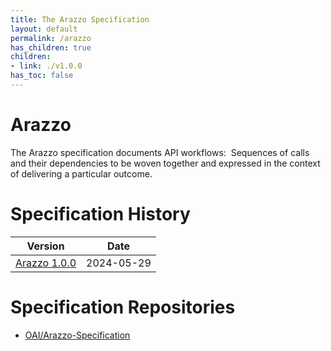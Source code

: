 ```yaml
---
title: The Arazzo Specification
layout: default
permalink: /arazzo
has_children: true
children:
- link: ./v1.0.0
has_toc: false
---
```


# Arazzo

The Arazzo specification documents API workflows:  Sequences of calls and their dependencies to be woven together and expressed in the context of delivering a particular outcome.

# Specification History

Version | Date
------- | ----
[Arazzo 1.0.0](./v1.0.0) | 2024-05-29

# Specification Repositories

* [OAI/Arazzo-Specification](https://github.com/OAI/Arazzo-Specification)
